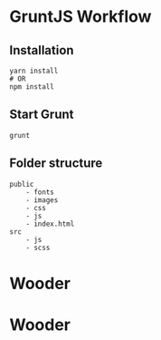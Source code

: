 # GruntJS Workflow

## Installation

```shell
yarn install
# OR
npm install
```

## Start Grunt

```shell
grunt
```

## Folder structure

```plan
public
    - fonts
    - images
    - css
    - js
    - index.html
src
    - js
    - scss
```
# Wooder
# Wooder
